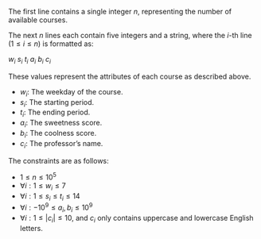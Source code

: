 The first line contains a single integer $n$, representing the number of available courses.

The next $n$ lines each contain five integers and a string, where the $i$-th line ($1 \le i \le n$) is formatted as:

$w_i$ $s_i$ $t_i$ $a_i$ $b_i$ $c_i$

These values represent the attributes of each course as described above.

- $w_i$: The weekday of the course.
- $s_i$: The starting period.
- $t_i$: The ending period.
- $a_i$: The sweetness score.
- $b_i$: The coolness score.
- $c_i$: The professor’s name.

The constraints are as follows:

- $1 \le n \le 10^5$
- $\forall i: 1 \le w_i \le 7$
- $\forall i: 1 \le s_i \le t_i \le 14$
- $\forall i: -10^9 \le a_i, b_i \le 10^9$
- $\forall i: 1 \le |c_i| \le 10$, and $c_i$ only contains uppercase and lowercase English letters.

